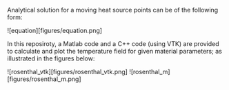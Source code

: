 Analytical solution for a moving heat source points can be of the following form:

![equation][figures/equation.png]

In this reposiroty, a Matlab code and a C++ code (using VTK) are provided to calculate and plot the temperature field for given material parameters; as illustrated in the figures below:

![rosenthal_vtk][figures/rosenthal_vtk.png]
![rosenthal_m][figures/rosenthal_m.png]
